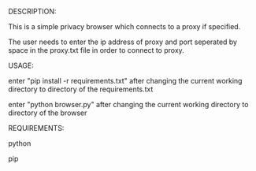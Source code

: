 DESCRIPTION:

This is a simple privacy browser which connects to a proxy if specified.

The user needs to enter the ip address of proxy and port seperated by space in the proxy.txt file in order to connect to proxy.

USAGE:


enter "pip install -r requirements.txt" after changing the current working directory to directory of the requirements.txt


enter "python browser.py" after changing the current working directory to directory of the browser 


REQUIREMENTS:

python

pip
